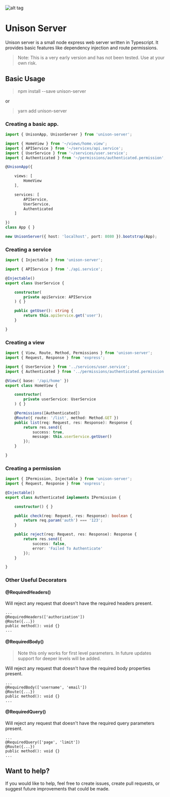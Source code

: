 ![alt tag](https://i.imgur.com/O2PwJV4.png)

# Unison Server
Unison server is a small node express web server written in Typescript. It provides basic features like dependency injection and route permissions.

> Note: This is a very early version and has not been tested. Use at your own risk.

## Basic Usage

> npm install --save unison-server

or

> yarn add unison-server

### Creating a basic app.

```` typescript
import { UnisonApp, UnisonServer } from 'unison-server';

import { HomeView } from '~/views/home.view';
import { APIService } from '~/services/api.service';
import { UserService } from '~/services/user.service';
import { Authenticated } from '~/permissions/authenticated.permission';

@UnisonApp({

    views: [
        HomeView
    ],

    services: [
        APIService,
        UserService,
        Authenticated
    ]

})
class App { }

new UnisonServer({ host: 'localhost', port: 8080 }).bootstrap(App);
````

### Creating a service
```` typescript
import { Injectable } from 'unison-server';

import { APIService } from './api.service';

@Injectable()
export class UserService {

    constructor(
        private apiService: APIService
    ) { }

    public getUser(): string {
        return this.apiService.get('user');
    }

}
````

### Creating a view
```` typescript
import { View, Route, Method, Permissions } from 'unison-server';
import { Request, Response } from 'express';

import { UserService } from '../services/user.service';
import { Authenticated } from '../permissions/authenticated.permission';

@View({ base: '/api/home' })
export class HomeView {

    constructor(
        private userService: UserService
    ) { }

    @Permissions([Authenticated])
    @Route({ route: '/list', method: Method.GET })
    public list(req: Request, res: Response): Response {
        return res.send({
            success: true,
            message: this.userService.getUser()
        });
    }

}
````

### Creating a permission
```` typescript
import { IPermission, Injectable } from 'unison-server';
import { Request, Response } from 'express';

@Injectable()
export class Authenticated implements IPermission {

    constructor() { }

    public check(req: Request, res: Response): boolean {
        return req.param('auth') === '123';
    }

    public reject(req: Request, res: Response): Response {
        return res.send({
            success: false,
            error: 'Failed To Authenticate'
        });
    }

}
````

### Other Useful Decorators

#### @RequiredHeaders()
Will reject any request that doesn't have the required headers present.
````
...
@RequiredHeaders(['authorization'])
@Route({...})
public method(): void {}
...

````

#### @RequiredBody()
>Note this only works for first level parameters. In future updates support for deeper levels will be added.

Will reject any request that doesn't have the required body properties present.
````
...
@RequiredBody(['username', 'email'])
@Route({...})
public method(): void {}
...

````

#### @RequiredQuery()
Will reject any request that doesn't have the required query parameters present.
````
...
@RequiredQuery(['page', 'limit'])
@Route({...})
public method(): void {}
...

````




## Want to help?
If you would like to help, feel free to create issues, create pull requests, or suggest future improvements that could be made.